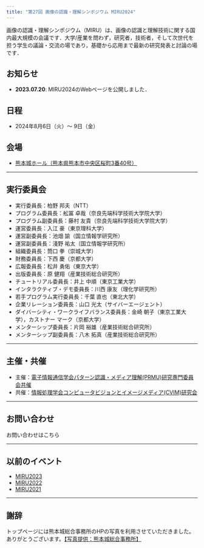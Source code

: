 ```yaml
---
title: "第27回 画像の認識・理解シンポジウム MIRU2024"
---
```


画像の認識・理解シンポジウム（MIRU）は、画像の認識と理解技術に関する国内最大規模の会議です．大学/産業を問わず，研究者，技術者，そして次世代を担う学生の議論・交流の場であり，基礎から応用まで最新の研究発表と討論の場です．

## お知らせ

- **2023.07.20**: MIRU2024のWebページを公開しました．

## 日程

- 2024年8月6日（火）～ 9日（金）

## 会場

- [熊本城ホール（熊本県熊本市中央区桜町3番40号）](https://www.kumamoto-jo-hall.jp/)

---

## 実行委員会
- 実行委員長：柏野 邦夫（NTT）
- プログラム委員長：舩冨 卓哉（奈良先端科学技術大学院大学）
- プログラム副委員長：藤村 友貴（奈良先端科学技術大学院大学）
- 運営委員長：入江 豪（東京理科大学）
- 運営副委員長：池畑 諭（国立情報学研究所）
- 運営副委員長：淺野 祐太（国立情報学研究所）
- 組織委員長：筒口 拳（崇城大学）
- 財務委員長：下西 慶（京都大学）
- 広報委員長：松井 勇佑（東京大学）
- 出版委員長：原 健翔（産業技術総合研究所）
- チュートリアル委員長：井上 中順（東京工業大学）
- インタラクティブ・デモ委員長：川西 康友（理化学研究所）
- 若手プログラム実行委員長：千葉 直也（東北大学）
- 企業リレーション委員長：山口 光太（サイバーエージェント）
- ダイバーシティ・ワークライフバランス委員長：金崎 朝子（東京工業大学），カストナー マーク（京都大学）
- メンターシップ委員長：片岡 裕雄（産業技術総合研究所）
- メンターシップ副委員長：八木 拓真（産業技術総合研究所）

---


## 主催・共催
- 主催：[電子情報通信学会パターン認識・メディア理解(PRMU)研究専門委員会共催](https://www.ieice.org/iss/prmu/jpn/index.html)
- 共催：[情報処理学会コンピュータビジョンとイメージメディア(CVIM)研究会](http://cvim.ipsj.or.jp/)

---

## お問い合わせ
お問い合わせはこちら

---

## 以前のイベント
- [MIRU2023](http://cvim.ipsj.or.jp/MIRU2023/)
- [MIRU2022](https://sites.google.com/view/miru2022)
- [MIRU2021](http://cvim.ipsj.or.jp/MIRU2021/)

---

## 謝辞
トップページには熊本城総合事務所のHPの写真を利用させていただきました。ありがとうございます。[【写真提供：熊本城総合事務所】](https://castle.kumamoto-guide.jp/galleries/guide.html)

<!-- 
---

## スポンサー

{{< sponsors >}}
-->